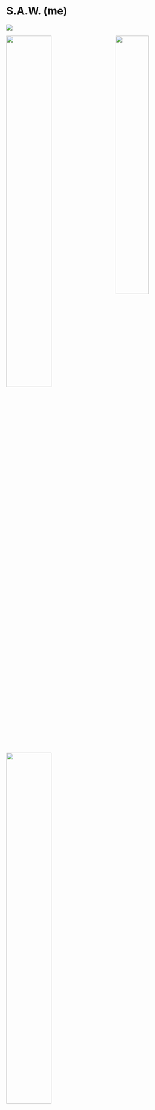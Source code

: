 # S.A.W. (me)

<p>
  <img src="https://github.com/lannocc/lannocc/raw/main/me/2012-09-11-012034.jpg">
</p>
<p>
  <img src="https://github.com/lannocc/lannocc/raw/main/me/2021-01-05(1).jpg" align="right" width="42%">
  <img src="https://github.com/lannocc/lannocc/raw/main/me/2021-01-06(1).jpg" width="49%">
  <img src="https://github.com/lannocc/lannocc/raw/main/me/2021-01-06(2).jpg" width="49%">
</p>
<p>
  <img src="https://github.com/lannocc/lannocc/raw/main/me/2021-01-06.jpg">
</p>
<p>
  <img src="https://github.com/lannocc/lannocc/raw/main/me/2021-01-05(2).jpg">
  <img src="https://github.com/lannocc/lannocc/raw/main/me/14713604_1185077188239087_1681631103239906699_n.jpg">
</p>
<p>
  <img src="https://github.com/lannocc/lannocc/raw/main/me/20180426_202624.jpg" width="50%" align="right">
  <img src="https://github.com/lannocc/lannocc/raw/main/me/Screen Shot 2018-02-08 at 12.18.38 AM.png" width="42%">
  <img src="https://github.com/lannocc/lannocc/raw/main/me/Screen Shot 2018-04-19 at 9.31.33 PM.png" width="42%">
</p>
<p>
  <img src="https://github.com/lannocc/lannocc/raw/main/me/20180820_184426.jpg">
  <img src="https://github.com/lannocc/lannocc/raw/main/me/IMG_20190830_185425.jpg">
  <img src="https://github.com/lannocc/lannocc/raw/main/me/IMG_20190831_221424.jpg">
</p>
<p>
  <img src="https://github.com/lannocc/lannocc/raw/main/me/20191028_155931.jpg" width="32%">
  <img src="https://github.com/lannocc/lannocc/raw/main/me/20191118_110026.jpg" width="32%">
  <img src="https://github.com/lannocc/lannocc/raw/main/me/20191130_082614.jpg" width="32%">
</p>
<p>
  <img src="https://github.com/lannocc/lannocc/raw/main/me/20191215_192439.jpg" width="49%">
  <img src="https://github.com/lannocc/lannocc/raw/main/me/20191215_194523.jpg" width="49%">
</p>
<p>
  <img src="https://github.com/lannocc/lannocc/raw/main/me/20200118_084817.jpg">
</p>
<p>
  <img src="https://github.com/lannocc/lannocc/raw/main/me/20200118_092045.jpg" width="49%">
  <img src="https://github.com/lannocc/lannocc/raw/main/me/aa8169e06d8df8b725ede1ced968cd71.0.jpg" width="49%">
</p>
<p>
  <img src="https://github.com/lannocc/lannocc/raw/main/me/USER_SCOPED_TEMP_DATA_MSGR_PHOTO_FOR_UPLOAD_1587050465297.jpeg">
</p>
<p>
  <img src="https://github.com/lannocc/lannocc/raw/main/me/IMG_20200301_211423.jpg" width="35%">
  <img src="https://github.com/lannocc/lannocc/raw/main/me/image-2021-01-14-09-42-34.jpg" width="62%">
</p>
<p>
  <img src="https://github.com/lannocc/lannocc/raw/main/me/20200821_190938.jpg" width="68%">
  <img src="https://github.com/lannocc/lannocc/raw/main/me/Snapchat-1880516165.jpg" width="29%">
</p>
<p>
  <img src="https://github.com/lannocc/lannocc/raw/main/me/20201030_011909.jpg" width="49%">
  <img src="https://github.com/lannocc/lannocc/raw/main/me/IMG_20201116_190334.jpg" width="49%">
</p>
<p>
  <img src="https://github.com/lannocc/lannocc/raw/main/me/IMG_20210412_014832.jpg" width="32%">
  <img src="https://github.com/lannocc/lannocc/raw/main/me/IMG_20210407_215841.jpg" width="32%">
  <img src="https://github.com/lannocc/lannocc/raw/main/me/IMG_20210412_014757.jpg" width="32%">
</p>
<p>
  <img src="https://github.com/lannocc/lannocc/raw/main/me/IMG_20211102_214633.jpg" width="30%">
  <img src="https://github.com/lannocc/lannocc/raw/main/me/IMG_20211102_214545.jpg" width="65%">
</p>
<p>
  <img src="https://github.com/lannocc/lannocc/raw/main/me/received_422604669247001.jpeg">
  <img src="https://github.com/lannocc/lannocc/raw/main/me/received_685931809239101.jpeg">
</p>

